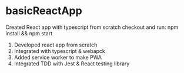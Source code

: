# basicReactApp
Created React app with typescript from scratch
checkout and run: npm install && npm start

1. Developed react app from scratch
2. Integrated with typescript & webapck
3. Added service worker to make PWA
4. Integrated TDD with Jest & React testing library